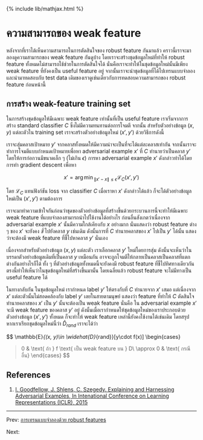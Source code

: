 {% include lib/mathjax.html %}
# ความสามารถของ weak feature

หลังจากที่เราได้เห็นความสามารถในการตัดสินใจของ robust feature กันมาแล้ว
คราวนี้เราจะมาลองดูความสามารถของ weak feature กันดูบ้าง โดยเราจะสร้างชุดข้อมูลใหม่ที่ทำให้
robust feature ทั้งหมดไม่สามารถใช้ช่วยในการตัดสินใจได้ นั่นคือเราจะทำให้ในชุดข้อมูลใหม่นั้นมีเพียง
weak feature ที่ยังคงเป็น useful feature อยู่ จากนั้นเราจะนำชุดข้อมูลที่ได้ไปเทรนแบบจำลองและนำมาทดสอบกับ
test data เดิมของเราดูเช่นเดียวกับการทดสอบความสามารถของ robust feature ก่อนหน้านี้

## การสร้าง weak-feature training set

ในการสร้างชุดข้อมูลให้มีเฉพาะ weak feature เท่านั้นที่เป็น useful feature เราเริ่มจากการสร้าง
standard classifier $C$ ซึ่งไม่มีความทนทานต่อการโจมตี จากนั้น สำหรับตัวอย่างข้อมูล $(x,y)$ แต่ละตัวใน
training set เราจะสร้างตัวอย่างข้อมูลใหม่ $(x',y')$ ด้วยวิธีการดังนี้

เราจะสุ่มคลาสเป้าหมาย $y'$ จากคลาสทั้งหมดให้มีความน่าจะเป็นที่จะได้แต่ละคลาสเท่ากัน
จากนั้นเราจะทำการโจมตีแบบกำหนดเป้าหมายเพื่อหา adversarial example $x'$ ที่ $C$ ทำนายว่าเป็นคลาส $y'$
โดยให้การก่อกวนมีขนาดเล็ก ๆ (ไม่เกิน $\epsilon$) การหา adversarial example $x'$ ดังกล่าวทำได้โดยการทำ
gradient descent เพื่อหา

$$
x' = {\arg\min}_{\|x'-x\|\leq\epsilon}\mathcal{L}_C(x', y')
$$

โดย $\mathcal{L}_C$ แทนฟังก์ชัน loss จาก classifier $C$ เมื่อเราหา $x'$ ดังกล่าวได้แล้ว
ก็จะได้ตัวอย่างข้อมูลใหม่เป็น $(x', y')$ ตามต้องการ

เราจะมาทำความเข้าใจกันก่อนว่าชุดของตัวอย่างข้อมูลที่สร้างขึ้นด้วยกระบวนการนี้จะทำให้มีเฉพาะ weak feature
ที่แบบจำลองสามารถนำไปใช้งานได้อย่างไร ก่อนอื่นสังเกตว่าเนื่องจาก adversarial example $x'$ นั้นมีความใกล้เคียงกับ $x$ อย่างมาก นั่นแสดงว่า robust feature ต่าง ๆ ของ $x'$ จะยังคง _ชี้_
ไปยังคลาส $y$ เช่นเดิม ดังนั้นการที่ $C$ ทำนายคลาสของ $x'$ ไปเป็น $y'$ ได้นั้น แสดงว่าจะต้องมี
weak feature ที่ชี้ไปหาคลาส $y'$ นั่นเอง

เนื่องจากสำหรับตัวอย่างข้อมูล $(x,y)$ แต่ละตัว เราเลือกคลาส $y'$ ใหม่โดยการสุ่ม
ดังนั้นจะเห็นว่าในบรรดาตัวอย่างข้อมูลเดิมที่เป็นคลาส $y$ เหมือนกัน อาจจะถูกโจมตีให้กลายเป็นคลาสเป็นคลาสที่แตกต่างกันอย่างไรก็ได้ ทั้ง ๆ ที่ตัวอย่างข้อมูลทั้งหมดนี้จะยังคงมี robust feature ที่ชี้ไปทิศทางเดียวกัน ตรงนี้ทำให้เห็นว่าในชุดข้อมูลใหม่ที่สร้างขึ้นมานั้น โดยเฉลี่ยแล้ว robust feature จะไม่มีทางเป็น useful feature ได้

ในทางกลับกัน ในชุดข้อมูลใหม่ เรากำหนด label $y'$ ให้ตรงกับที่ $C$ ทำนายจาก $x'$ เสมอ
แต่เนื่องจาก $x'$ แต่ละตัวนั้นไม่สอดคล้องกับ label $y'$ เลยในสายตามนุษย์ แสดงว่า feature ที่ทำให้
$C$ ตัดสินใจทำนายคลาสของ $x'$ เป็น $y'$ นั้นจะต้องเป็น weak feature นั่นคือ ใน
adversarial example $x'$ จะมี weak feature ของคลาส $y'$ อยู่ ดังนั้นเมื่อเรากำหนดให้ชุดข้อมูลใหม่ของเราประกอบด้วยตัวอย่างข้อมูล
$(x', y')$ ทั้งหมด ก็จะทำให้ weak feature เหล่านี้ยังคงใช้งานได้เช่นเดิม
โดยสรุป หากเราเรียกชุดข้อมูลใหม่นี้ว่า $\widehat{D}_{rand}$ เราจะได้ว่า

$$
\mathbb{E}_{(x, y)\in \widehat{D}_{rand}}[y\cdot f(x)]
\begin{cases}
> 0 & \text{ ถ้า } f \text{ เป็น weak feature บน } D\\
\approx 0 & \text{ กรณีอื่น}
\end{cases}
$$


## References

1. [I. Goodfellow, J. Shlens, C. Szegedy. Explaining and Harnessing Adversarial Examples,
In Intenational Conference on Learning Representations (ICLR), 2015](https://arxiv.org/abs/1412.6572)

---
Prev: [การเทรนแบบจำลองด้วย robust features](https://vacharapat.github.io/Adversarial-Machine-Learning/docs/feat4)

Next:
